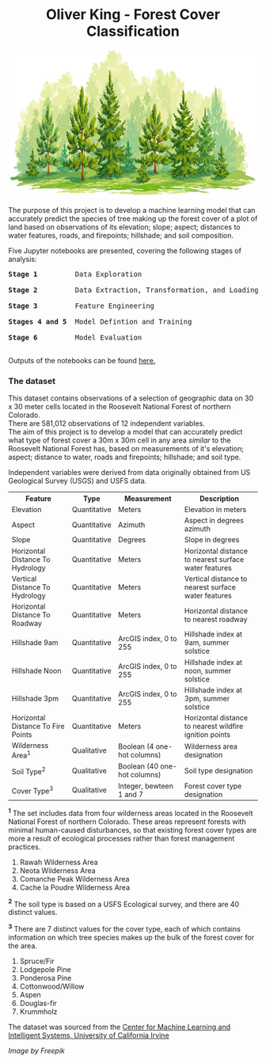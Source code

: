 <center><h1>Oliver King - Forest Cover Classification</h1></center>
<center><img src="https://raw.githubusercontent.com/oliver-m-king/forest_cover_classification/main/tree_image.png" alt="Image by Freepik" width="500" height="300"></center>

The purpose of this project is to develop a machine learning model that can accurately predict the species of tree making up the forest cover of a plot of land based on observations of its elevation; slope; aspect; distances to water features, roads, and firepoints; hillshade; and soil composition.

Five Jupyter notebooks are presented, covering the following stages of analysis:<br>
<pre>
<b>Stage 1</b>         Data Exploration<br>
<b>Stage 2</b>         Data Extraction, Transformation, and Loading<br>
<b>Stage 3</b>         Feature Engineering<br>
<b>Stages 4 and 5</b>  Model Defintion and Training<br>
<b>Stage 6</b>         Model Evaluation<br>
</pre>

Outputs of the notebooks can be found <a href="https://1drv.ms/u/s!ArLx8iGvui0agV8AQZFH-4dXY_q2?e=OLfu7e">here.</a>

<h3>The dataset</h3>

This dataset contains observations of a selection of geographic data on 30 x 30 meter cells located in the Roosevelt National Forest of northern Colorado.<br>
There are 581,012 observations of 12 independent variables.<br>
The aim of this project is to develop a model that can accurately predict what type of forest cover a 30m x 30m cell in any area <i>similar</i> to the Roosevelt National Forest has, based on measurements of it's elevation; aspect; distance to water, roads and firepoints; hillshade; and soil type.

Independent variables were derived from data originally obtained from US Geological Survey (USGS) and USFS data.

<table>
    <tr>
        <th>Feature</th>
        <th>Type</th>
        <th>Measurement</th>
        <th>Description</th>
    </tr>
    <tr>
        <td>Elevation</td>
        <td>Quantitative</td>
        <td>Meters</td>
        <td>Elevation in meters</td>
    </tr>
    <tr>
        <td>Aspect</td>
        <td>Quantitative</td>
        <td>Azimuth</td>
        <td>Aspect in degrees azimuth</td>
    </tr>
    <tr>
        <td>Slope</td>
        <td>Quantitative</td>
        <td>Degrees</td>
        <td>Slope in degrees</td>
    </tr>
    <tr>
        <td>Horizontal Distance To Hydrology</td>
        <td>Quantitative</td>
        <td>Meters</td>
        <td>Horizontal distance to nearest surface water features</td>
    </tr>
    <tr>
        <td>Vertical Distance To Hydrology</td>
        <td>Quantitative</td>
        <td>Meters</td>
        <td>Vertical distance to nearest surface water features</td>
    </tr>
    <tr>
        <td>Horizontal Distance To Roadway</td>
        <td>Quantitative</td>
        <td>Meters</td>
        <td>Horizontal distance to nearest roadway</td>
    </tr>
    <tr>
        <td>Hillshade 9am</td>
        <td>Quantitative</td>
        <td>ArcGIS index, 0 to 255</td>
        <td>Hillshade index at 9am, summer solstice</td>
    </tr>
    <tr>
        <td>Hillshade Noon</td>
        <td>Quantitative</td>
        <td>ArcGIS index, 0 to 255</td>
        <td>Hillshade index at noon, summer solstice</td>
    </tr>
    <tr>
        <td>Hillshade 3pm</td>
        <td>Quantitative</td>
        <td>ArcGIS index, 0 to 255</td>
        <td>Hillshade index at 3pm, summer solstice</td>
    </tr>
    <tr>
        <td>Horizontal Distance To Fire Points</td>
        <td>Quantitative</td>
        <td>Meters</td>
        <td>Horizontal distance to nearest wildfire ignition points</td>
    </tr>
    <tr>
        <td>Wilderness Area<sup>1</sup></td>
        <td>Qualitative</td>
        <td>Boolean (4 one-hot columns)</td>
        <td>Wilderness area designation</td>
    </tr>
    <tr>
        <td>Soil Type<sup>2</sup></td>
        <td>Qualitative</td>
        <td>Boolean (40 one-hot columns)</td>
        <td>Soil type designation</td>
    </tr>
    <tr>
        <td>Cover Type<sup>3</sup></td>
        <td>Qualitative</td>
        <td>Integer, bewteen 1 and 7</td>
        <td>Forest cover type designation</td>
    </tr>
</table>

<b><sup>1</sup></b> The set includes data from four wilderness areas located in the Roosevelt National Forest of northern Colorado.  These areas represent forests with minimal human-caused disturbances, so that existing forest cover types are more a result of ecological processes rather than forest management practices.<br>
1. Rawah Wilderness Area
2. Neota Wilderness Area
3. Comanche Peak Wilderness Area
4. Cache la Poudre Wilderness Area
    
<b><sup>2</sup></b> The soil type is based on a USFS Ecological survey, and there are 40 distinct values.

<b><sup>3</sup></b> There are 7 distinct values for the cover type, each of which contains information on which tree species makes up the bulk of the forest cover for the area.
1. Spruce/Fir
2. Lodgepole Pine
3. Ponderosa Pine
4. Cottonwood/Willow
5. Aspen
6. Douglas-fir
7. Krummholz

The dataset was sourced from the <a href="https://archive.ics.uci.edu/ml/datasets/Covertype">Center for Machine Learning and Intelligent Systems, University of California Irvine</a><br>

<i>Image by Freepik</i>
